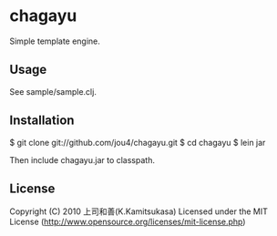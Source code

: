 # chagayu

Simple template engine.


## Usage

See sample/sample.clj.


## Installation

  $ git clone git://github.com/jou4/chagayu.git
  $ cd chagayu
  $ lein jar

Then include chagayu.jar to classpath.


## License

Copyright (C) 2010 上司和善(K.Kamitsukasa)
Licensed under the MIT License (http://www.opensource.org/licenses/mit-license.php)
